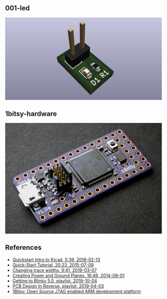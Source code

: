## 001-led
![](https://github.com/s-estay/Kicad/blob/master/img/001.png)

## 1bitsy-hardware
![](https://github.com/s-estay/Kicad/blob/master/img/1bitsy.jpg)

## References
- [Quickstart Intro to Kicad, 5:39, 2018-02-13](https://youtu.be/l9b_6WLemmg)
- [Quick-Start Tutorial, 20:23, 2015-07-09](https://youtu.be/zK3rDhJqMu0)
- [Changing trace widths, 9:41, 2019-03-07](https://youtu.be/cN2Txv6zTEw)
- [Creating Power and Ground Planes, 16:46, 2014-08-01](https://youtu.be/WcdJ7FAmD7k)
- [Getting to Blinky 5.0, playlist, 2019-10-04](https://www.youtube.com/playlist?list=PLy2022BX6EspFAKBCgRuEuzapuz_4aJCn)
- [PCB Design In Reverse, playlist, 2019-04-03](https://www.youtube.com/playlist?list=PLy2022BX6Eso_bouXFEt10zP_h5iHmzcP)
- [1Bitsy: Open Source JTAG enabled ARM development platform](https://github.com/1Bitsy)
